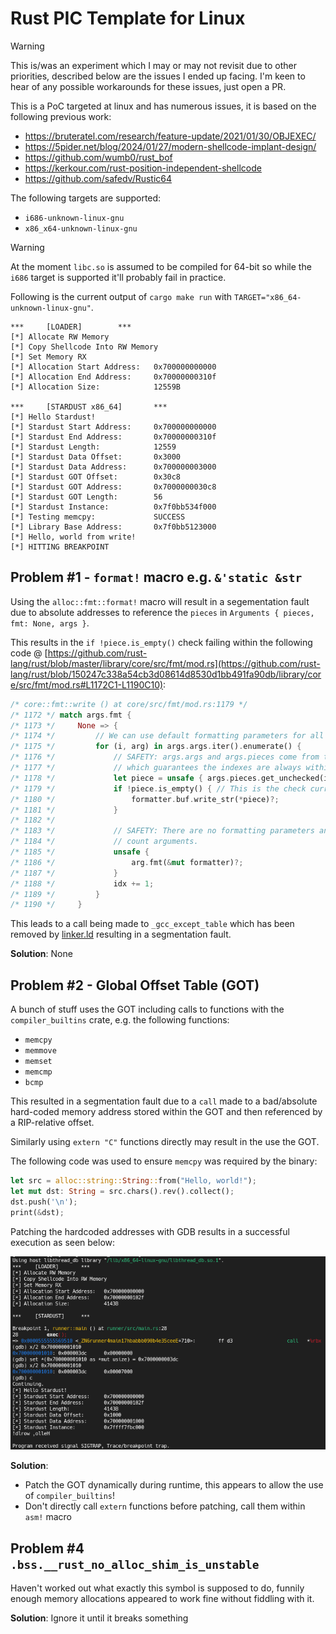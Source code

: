 # Rust PIC Template for Linux

> [!warning]
> This is/was an experiment which I may or may not revisit due to other priorities, described below are the issues I ended up facing.
> I'm keen to hear of any possible workarounds for these issues, just open a PR.


This is a PoC targeted at linux and has numerous issues, it is based on the following previous work:
- https://bruteratel.com/research/feature-update/2021/01/30/OBJEXEC/
- https://5pider.net/blog/2024/01/27/modern-shellcode-implant-design/
- https://github.com/wumb0/rust_bof
- https://kerkour.com/rust-position-independent-shellcode
- https://github.com/safedv/Rustic64

The following targets are supported:
- `i686-unknown-linux-gnu`
- `x86_x64-unknown-linux-gnu`

> [!warning]
> At the moment `libc.so` is assumed to be compiled for 64-bit so while the `i686` target is supported it'll probably fail in practice.

Following is the current output of `cargo make run` with `TARGET="x86_64-unknown-linux-gnu"`.

```
***     [LOADER]        ***
[*] Allocate RW Memory
[*] Copy Shellcode Into RW Memory
[*] Set Memory RX
[*] Allocation Start Address:   0x700000000000
[*] Allocation End Address:     0x70000000310f
[*] Allocation Size:            12559B

***     [STARDUST x86_64]       ***
[*] Hello Stardust!
[*] Stardust Start Address:     0x700000000000
[*] Stardust End Address:       0x70000000310f
[*] Stardust Length:            12559
[*] Stardust Data Offset:       0x3000
[*] Stardust Data Address:      0x700000003000
[*] Stardust GOT Offset:        0x30c8
[*] Stardust GOT Address:       0x7000000030c8
[*] Stardust GOT Length:        56
[*] Stardust Instance:          0x7f0bb534f000
[*] Testing memcpy:             SUCCESS
[*] Library Base Address:       0x7f0bb5123000
[*] Hello, world from write!
[*] HITTING BREAKPOINT
```

## Problem #1 - `format!` macro e.g. `&'static &str`

Using the `alloc::fmt::format!` macro will result in a segementation fault due to absolute addresses to reference the `pieces` in `Arguments { pieces, fmt: None, args }`.


This results in the `if !piece.is_empty()` check failing within the following code
@ [https://github.com/rust-lang/rust/blob/master/library/core/src/fmt/mod.rs](https://github.com/rust-lang/rust/blob/150247c338a54cb3d08614d8530d1bb491fa90db/library/core/src/fmt/mod.rs#L1172C1-L1190C10):

```rust
/* core::fmt::write () at core/src/fmt/mod.rs:1179 */
/* 1172 */ match args.fmt {
/* 1173 */     None => {
/* 1174 */         // We can use default formatting parameters for all arguments.
/* 1175 */         for (i, arg) in args.args.iter().enumerate() {
/* 1176 */             // SAFETY: args.args and args.pieces come from the same Arguments,
/* 1177 */             // which guarantees the indexes are always within bounds.
/* 1178 */             let piece = unsafe { args.pieces.get_unchecked(i) };
/* 1179 */             if !piece.is_empty() { // This is the check currently failing
/* 1180 */                 formatter.buf.write_str(*piece)?;
/* 1181 */             }
/* 1182 */
/* 1183 */             // SAFETY: There are no formatting parameters and hence no
/* 1184 */             // count arguments.
/* 1185 */             unsafe {
/* 1186 */                 arg.fmt(&mut formatter)?;
/* 1187 */             }
/* 1188 */             idx += 1;
/* 1189 */         }
/* 1190 */     }
```

This leads to a call being made to `_gcc_except_table` which has been removed by [linker.ld](./stardust/linker.ld) resulting in a segmentation fault.


**Solution**: None

## Problem #2 - Global Offset Table (GOT)

A bunch of stuff uses the GOT including calls to functions with the `compiler_builtins` crate, e.g. the following functions:
- `memcpy`
- `memmove`
- `memset`
- `memcmp`
- `bcmp`

This resulted in a segmentation fault due to a `call` made to a bad/absolute hard-coded memory address stored within the GOT and then referenced by a RIP-relative offset.

Similarly using `extern "C"` functions directly may result in the use the GOT.


The following code was used to ensure `memcpy` was required by the binary:

```rust
let src = alloc::string::String::from("Hello, world!");
let mut dst: String = src.chars().rev().collect();
dst.push('\n');
print(&dst);
```
Patching the hardcoded addresses with GDB results in a successful execution as seen below:

![Patching `memcpy` address in GOT with GDB](./docs/patching-memcpy-addr.png)

**Solution**:
- Patch the GOT dynamically during runtime, this appears to allow the use of `compiler_builtins`!
- Don't directly call `extern` functions before patching, call them within `asm!` macro

## Problem #4 `.bss.__rust_no_alloc_shim_is_unstable`

Haven't worked out what exactly this symbol is supposed to do, funnily enough memory allocations appeared to work fine without fiddling with it.

**Solution**: Ignore it until it breaks something
